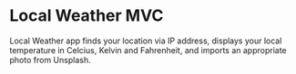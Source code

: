# Local Weather MVC

Local Weather app finds your location via IP address, displays your local temperature in Celcius, Kelvin and Fahrenheit, and imports an appropriate photo from Unsplash.

